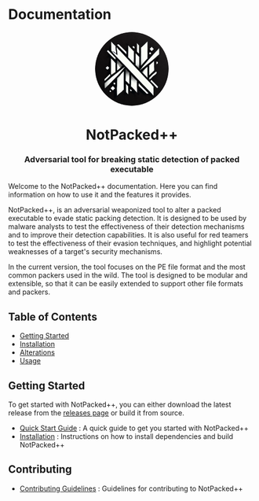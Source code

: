 # Documentation

<p align="center"><img src="imgs/logo.png" width="150" height="150" style="border-radius:50%;"></p>
<h1 align="center">NotPacked++</h1>
<h3 align="center">Adversarial tool for breaking static detection of packed executable</h3>

Welcome to the NotPacked++ documentation. Here you can find information on how to use it and the features it provides.

NotPacked++, is an adversarial weaponized tool to alter a packed executable to evade static packing detection. It is designed to be used by malware analysts to test the effectiveness of their detection mechanisms and to improve their detection capabilities. It is also useful for red teamers to test the effectiveness of their evasion techniques, and highlight potential weaknesses of a target's security mechanisms.

In the current version, the tool focuses on the PE file format and the most common packers used in the wild. The tool is designed to be modular and extensible, so that it can be easily extended to support other file formats and packers.


## Table of Contents

- [Getting Started](#getting-started)
- [Installation](installation.md)
- [Alterations](alterations.md)
- [Usage](quickstart.md)

## Getting Started

To get started with NotPacked++, you can either download the latest release from the [releases page](https://github.com/packing-box/packer-masking-tool/releases) or build it from source.

- [Quick Start Guide](quickstart.md) : A quick guide to get you started with NotPacked++
- [Installation](installation.md) : Instructions on how to install dependencies and build NotPacked++




## Contributing
- [Contributing Guidelines](CONTRIBUTING.md) : Guidelines for contributing to NotPacked++